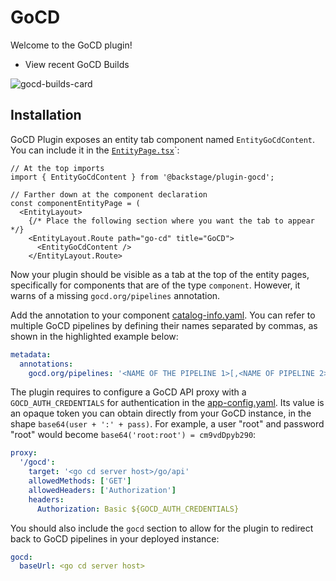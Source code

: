 # GoCD

Welcome to the GoCD plugin!

- View recent GoCD Builds

![gocd-builds-card](./docs/gocd-plugin-screenshot.png)

## Installation

GoCD Plugin exposes an entity tab component named `EntityGoCdContent`. You can include it in the
[`EntityPage.tsx`](https://github.com/backstage/backstage/blob/master/packages/app/src/components/catalog/EntityPage.tsx)`:

```tsx
// At the top imports
import { EntityGoCdContent } from '@backstage/plugin-gocd';

// Farther down at the component declaration
const componentEntityPage = (
  <EntityLayout>
    {/* Place the following section where you want the tab to appear */}
    <EntityLayout.Route path="go-cd" title="GoCD">
      <EntityGoCdContent />
    </EntityLayout.Route>
```

Now your plugin should be visible as a tab at the top of the entity pages,
specifically for components that are of the type `component`.
However, it warns of a missing `gocd.org/pipelines` annotation.

Add the annotation to your component [catalog-info.yaml](https://github.com/backstage/backstage/blob/master/catalog-info.yaml). You can refer to multiple GoCD pipelines by defining their names separated by commas, as shown in the highlighted example below:

```yaml
metadata:
  annotations:
    gocd.org/pipelines: '<NAME OF THE PIPELINE 1>[,<NAME OF PIPELINE 2>]'
```

The plugin requires to configure a GoCD API proxy with a `GOCD_AUTH_CREDENTIALS` for authentication in the [app-config.yaml](https://github.com/backstage/backstage/blob/master/app-config.yaml). Its value is an opaque token you can obtain directly from your GoCD instance, in the shape `base64(user + ':' + pass)`. For example, a user "root" and password "root" would become `base64('root:root') = cm9vdDpyb290`:

```yaml
proxy:
  '/gocd':
    target: '<go cd server host>/go/api'
    allowedMethods: ['GET']
    allowedHeaders: ['Authorization']
    headers:
      Authorization: Basic ${GOCD_AUTH_CREDENTIALS}
```

You should also include the `gocd` section to allow for the plugin to redirect back to GoCD pipelines in your deployed instance:

```yaml
gocd:
  baseUrl: <go cd server host>
```
